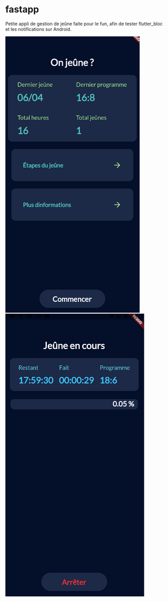 # fastapp

Petite appli de gestion de jeûne faite pour le fun, afin de tester flutter_bloc et les notifications sur Android.

![alt text](https://github.com/livdroid/fast-app/blob/main/Capture%20d%E2%80%99%C3%A9cran%202021-04-06%20%C3%A0%2020.15.58.png)
![alt text](https://github.com/livdroid/fast-app/blob/main/Capture%20d%E2%80%99%C3%A9cran%202021-04-06%20%C3%A0%2020.17.17.png)
